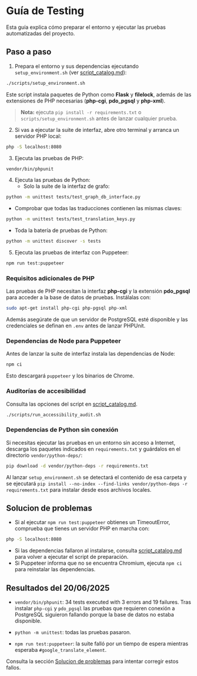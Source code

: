 # Guía de Testing

Esta guía explica cómo preparar el entorno y ejecutar las pruebas automatizadas del proyecto.

## Paso a paso

1. Prepara el entorno y sus dependencias ejecutando
   `setup_environment.sh` (ver
   [script_catalog.md](script_catalog.md)):

```bash
./scripts/setup_environment.sh
```
Este script instala paquetes de Python como **Flask** y **filelock**,
además de las extensiones de PHP necesarias (**php-cgi**, **pdo_pgsql** y
**php-xml**).
> **Nota:** ejecuta `pip install -r requirements.txt` o
> `scripts/setup_environment.sh` antes de lanzar cualquier prueba.

2. Si vas a ejecutar la suite de interfaz, abre otro terminal y arranca un servidor PHP local:

```bash
php -S localhost:8080
```

3. Ejecuta las pruebas de PHP:

```bash
vendor/bin/phpunit
```

4. Ejecuta las pruebas de Python:
   - Solo la suite de la interfaz de grafo:

```bash
python -m unittest tests/test_graph_db_interface.py
```

   - Comprobar que todas las traducciones contienen las mismas claves:

```bash
python -m unittest tests/test_translation_keys.py
```

- Toda la batería de pruebas de Python:

```bash
python -m unittest discover -s tests
```

5. Ejecuta las pruebas de interfaz con Puppeteer:

```bash
npm run test:puppeteer
```

### Requisitos adicionales de PHP

Las pruebas de PHP necesitan la interfaz **php-cgi** y la extensión
**pdo_pgsql** para acceder a la base de datos de pruebas. Instálalas con:

```bash
sudo apt-get install php-cgi php-pgsql php-xml
```

Además asegúrate de que un servidor de PostgreSQL esté disponible y las
credenciales se definan en `.env` antes de lanzar PHPUnit.

### Dependencias de Node para Puppeteer

Antes de lanzar la suite de interfaz instala las dependencias de Node:

```bash
npm ci
```

Esto descargará `puppeteer` y los binarios de Chrome.

### Auditorías de accesibilidad

Consulta las opciones del script en [script_catalog.md](script_catalog.md).

```bash
./scripts/run_accessibility_audit.sh
```

### Dependencias de Python sin conexión

Si necesitas ejecutar las pruebas en un entorno sin acceso a Internet, descarga
los paquetes indicados en `requirements.txt` y guárdalos en el directorio
`vendor/python-deps/`:

```bash
pip download -d vendor/python-deps -r requirements.txt
```

Al lanzar `setup_environment.sh` se detectará el contenido de esa carpeta y se
ejecutará `pip install --no-index --find-links vendor/python-deps -r
requirements.txt` para instalar desde esos archivos locales.

## Solucion de problemas

- Si al ejecutar `npm run test:puppeteer` obtienes un TimeoutError, comprueba que tienes un servidor PHP en marcha con:

```bash
php -S localhost:8080
```

- Si las dependencias fallaron al instalarse, consulta [script_catalog.md](script_catalog.md) para volver a ejecutar el script de preparación.
- Si Puppeteer informa que no se encuentra Chromium, ejecuta `npm ci` para reinstalar las dependencias.

## Resultados del 20/06/2025

- `vendor/bin/phpunit`: 34 tests executed with 3 errors and 19 failures. Tras instalar `php-cgi` y `pdo_pgsql` las pruebas que requieren conexión a PostgreSQL siguieron fallando porque la base de datos no estaba disponible.

- `python -m unittest`: todas las pruebas pasaron.

- `npm run test:puppeteer`: la suite falló por un tiempo de espera mientras esperaba `#google_translate_element`.

Consulta la sección [Solucion de problemas](#solucion-de-problemas) para intentar corregir estos fallos.
